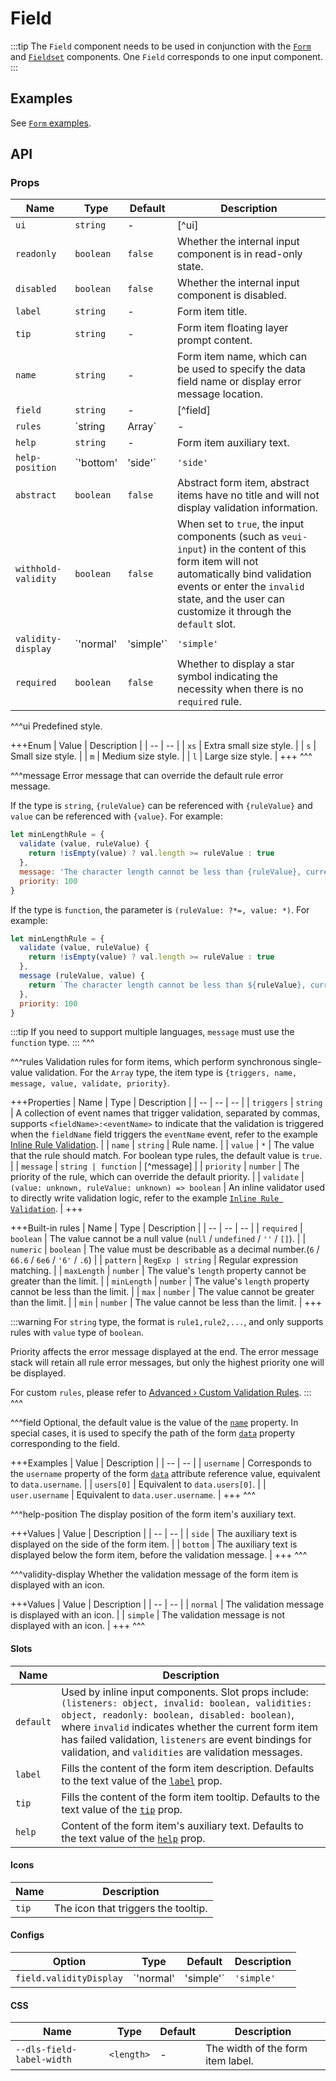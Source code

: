 # Field

:::tip
The `Field` component needs to be used in conjunction with the [`Form`](./form) and [`Fieldset`](./fieldset) components. One `Field` corresponds to one input component.
:::

## Examples

See [`Form` examples](./form#examples).

## API

### Props

| Name | Type | Default | Description |
| -- | -- | -- | -- |
| ``ui`` | `string` | - | [^ui] |
| ``readonly`` | `boolean` | `false` | Whether the internal input component is in read-only state. |
| ``disabled`` | `boolean` | `false` | Whether the internal input component is disabled. |
| ``label`` | `string` | - | Form item title. |
| ``tip`` | `string` | - | Form item floating layer prompt content. |
| ``name`` | `string` | - | Form item name, which can be used to specify the data field name or display error message location. |
| ``field`` | `string` | - | [^field] |
| ``rules`` | `string | Array<Object>` | - | [^rules] |
| ``help`` | `string` | - | Form item auxiliary text. |
| ``help-position`` | `'bottom' | 'side'` | `'side'` | [^help-position] |
| ``abstract`` | `boolean` | `false` | Abstract form item, abstract items have no title and will not display validation information. |
| ``withhold-validity`` | `boolean` | `false` | When set to `true`, the input components (such as `veui-input`) in the content of this form item will not automatically bind validation events or enter the `invalid` state, and the user can customize it through the `default` slot. |
| ``validity-display`` | `'normal' | 'simple'` | `'simple'` | [^validity-display] |
| ``required`` | `boolean` | `false` | Whether to display a star symbol indicating the necessity when there is no `required` rule. |

^^^ui
Predefined style.

+++Enum
| Value | Description |
| -- | -- |
| `xs` | Extra small size style. |
| `s` | Small size style. |
| `m` | Medium size style. |
| `l` | Large size style. |
+++
^^^

^^^message
Error message that can override the default rule error message.

If the type is `string`, `{ruleValue}` can be referenced with `{ruleValue}` and `value` can be referenced with `{value}`. For example:

```js
let minLengthRule = {
  validate (value, ruleValue) {
    return !isEmpty(value) ? val.length >= ruleValue : true
  },
  message: 'The character length cannot be less than {ruleValue}, current length {value}',
  priority: 100
}
```

If the type is `function`, the parameter is `(ruleValue: ?*=, value: *)`. For example:

```js
let minLengthRule = {
  validate (value, ruleValue) {
    return !isEmpty(value) ? val.length >= ruleValue : true
  },
  message (ruleValue, value) {
    return `The character length cannot be less than ${ruleValue}, current length ${value}`
  },
  priority: 100
}
```

:::tip
If you need to support multiple languages, `message` must use the `function` type.
:::
^^^

^^^rules
Validation rules for form items, which perform synchronous single-value validation. For the `Array` type, the item type is `{triggers, name, message, value, validate, priority}`.

+++Properties
| Name | Type | Description |
| -- | -- | -- |
| `triggers` | `string` | A collection of event names that trigger validation, separated by commas, supports `<fieldName>:<eventName>` to indicate that the validation is triggered when the `fieldName` field triggers the `eventName` event, refer to the example [Inline Rule Validation](./form#inline-rule-validation). |
| `name` | `string` | Rule name. |
| `value` | `*` | The value that the rule should match. For boolean type rules, the default value is `true`. |
| `message` | `string | function` | [^message] |
| `priority` | `number` | The priority of the rule, which can override the default priority. |
| `validate` | `(value: unknown, ruleValue: unknown) => boolean` | An inline validator used to directly write validation logic, refer to the example [`Inline Rule Validation`](./form#inline-rule-validation). |
+++

+++Built-in rules
| Name | Type | Description |
| -- | -- | -- |
| `required` | `boolean` | The value cannot be a null value (`null` / `undefined` / `''` / `[]`). |
| `numeric` | `boolean` | The value must be describable as a decimal number.(`6` / `66.6` / `6e6` / `'6'` / `.6`) |
| `pattern` | `RegExp | string` | Regular expression matching. |
| `maxLength` | `number` | The value's `length` property cannot be greater than the limit. |
| `minLength` | `number` | The value's `length` property cannot be less than the limit. |
| `max` | `number` | The value cannot be greater than the limit. |
| `min` | `number` | The value cannot be less than the limit. |
+++

:::warning
For `string` type, the format is `rule1,rule2,...`, and only supports rules with `value` type of `boolean`.

Priority affects the error message displayed at the end. The error message stack will retain all rule error messages, but only the highest priority one will be displayed.

For custom `rules`, please refer to [Advanced › Custom Validation Rules](../advanced/custom-rules).
:::
^^^

^^^field
Optional, the default value is the value of the [`name`](#props-name) property. In special cases, it is used to specify the path of the form [`data`](./form#props-data) property corresponding to the field.

+++Examples
| Value | Description |
| -- | -- |
| `username` | Corresponds to the `username` property of the form [`data`](./form#props-data) attribute reference value, equivalent to `data.username`. |
| `users[0]` | Equivalent to `data.users[0]`. |
| `user.username` | Equivalent to `data.user.username`. |
+++
^^^

^^^help-position
The display position of the form item's auxiliary text.

+++Values
| Value | Description |
| -- | -- |
| `side` | The auxiliary text is displayed on the side of the form item. |
| `bottom` | The auxiliary text is displayed below the form item, before the validation message. |
+++
^^^

^^^validity-display
Whether the validation message of the form item is displayed with an icon.

+++Values
| Value | Description |
| -- | -- |
| `normal` | The validation message is displayed with an icon. |
| `simple` | The validation message is not displayed with an icon. |
+++
^^^

#### Slots

| Name | Description |
| -- | -- |
| ``default`` | Used by inline input components. Slot props include: `(listeners: object, invalid: boolean, validities: object, readonly: boolean, disabled: boolean)`, where `invalid` indicates whether the current form item has failed validation, `listeners` are event bindings for validation, and `validities` are validation messages. |
| ``label`` | Fills the content of the form item description. Defaults to the text value of the [`label`](#props-label) prop. |
| ``tip`` | Fills the content of the form item tooltip. Defaults to the text value of the [`tip`](#props-tip) prop. |
| ``help`` | Content of the form item's auxiliary text. Defaults to the text value of the [`help`](#props-help) prop. |

#### Icons

| Name | Description |
| -- | -- |
| ``tip`` | The icon that triggers the tooltip. |

#### Configs

| Option | Type | Default | Description |
| -- | -- | -- | -- |
| ``field.validityDisplay`` | `'normal' | 'simple'` | `'simple'` | See the [`validity-display`](#props-validity-display) prop. |

#### CSS

| Name | Type | Default | Description |
| -- | -- | -- | -- |
| ``--dls-field-label-width`` | `<length>` | - | The width of the form item label. |
